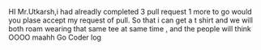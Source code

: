 HI Mr.Utkarsh,i had alreadly completed 3 pull request 1 more to go would you plase accept my request of pull.
So that i can get a t shirt and we will both roam wearing that same tee at same time , and the people will think OOOO maahh Go Coder log
